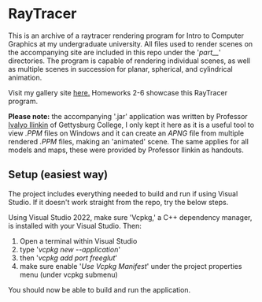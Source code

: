 # RayTracer

This is an archive of a raytracer rendering program for Intro to Computer Graphics at my undergraduate university. All files used to render scenes on the accompanying site are included in this repo under the '*part__*' directories. The program is capable of rendering individual scenes, as well as multiple scenes in succession for planar, spherical, and cylindrical animation.

Visit my gallery site [here.](http://www.cs.gettysburg.edu/~stacni01/cs373/) Homeworks 2-6 showcase this RayTracer program.


**Please note:** the accompanying '.jar' application was written by Professor [Ivalyo Ilinkin](https://www.gettysburg.edu/academic-programs/computer-science/faculty/employee_detail.dot?empId=04006600720013294&pageTitle=Ivaylo+Ilinkin) of Gettysburg College, I only kept it here as it is a useful tool to view *.PPM* files on Windows and it can create an *APNG* file from multiple rendered *.PPM* files, making an 'animated' scene. The same applies for all models and maps, these were provided by Professor Ilinkin as handouts.


## Setup (easiest way)
The project includes everything needed to build and run if using Visual Studio. If it doesn't work straight from the repo, try 
the below steps.

Using Visual Studio 2022, make sure 'Vcpkg,'  a C++ dependency manager, is installed with your Visual Studio. Then:

1)  Open a terminal within Visual Studio
2)  type '*vcpkg new --application*'
3)  then '*vcpkg add port freeglut*'
4)  make sure enable '*Use Vcpkg Manifest*' under the project properties menu (under vcpkg submenu) 

You should now be able to build and run the application.
